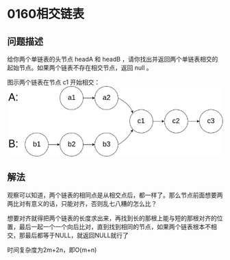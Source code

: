 # 0160相交链表

## 问题描述

给你两个单链表的头节点 headA 和 headB ，请你找出并返回两个单链表相交的起始节点。如果两个链表不存在相交节点，返回 null 。

图示两个链表在节点 c1 开始相交：![img.png](img.png)

## 解法

观察可以知道，两个链表的相同点是从相交点后，都一样了。那么节点前面想要两两比对有意义的话，只能对齐，否则乱七八糟的怎么比？

想要对齐就得把两个链表的长度求出来，再找到长的那根上能与短的那根对齐的位置，最后一起一个一个向后比对，直到找到相同的节点，如果两个链表根本不相交，那最后都等于NULL，就返回NULL就行了

时间复杂度为2m+2n，即O(m+n)